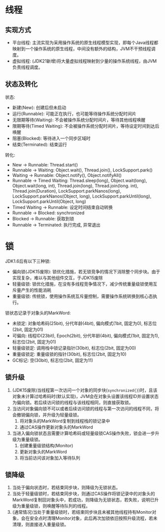 # 线程

## 实现方式
- 平台线程: 主流实现为采用操作系统的原生线程模型实现，即每个Java线程都映射到一个操作系统的原生线程，中间没有额外的结构，JVM不干预线程调度。
- 虚拟线程: (JDK21新增)将大量虚拟线程映射到少量的操作系统线程，由JVM负责线程调度。

## 状态及转化
状态:
- 新建(New): 创建后但未启动
- 运行(Runnable): 可能正在执行，也可能等待操作系统分配时间片
- 无限期等待(Waiting): 不会被操作系统分配时间片，等待其他线程唤醒
- 限期等待(Timed Waiting): 不会被操作系统分配时间片，等待设定时间到达后唤醒
- 阻塞(Blocked): 等待进入一个同步区域时
- 结束(Terminated): 结束运行

转化:
- New -> Runnable: Thread.start()
- Runnable -> Waiting: Object.wait(), Thread.join(), LockSupport.park()
- Waiting -> Runnable: Object.notify(), Object.notifyAll()
- Runnable -> Timed Waiting: Thread.sleep(long), Object.wait(long), Object.wait(long, int), Thread.join(long), Thread.join(long. int), Thread.join(Duration), LockSupport.parkNanos(long), LockSupport.parkNanos(Object, long), LockSupport.parkUntil(long), LockSupport.parkUntil(Object, long)
- Timed Waiting -> Runnable: 设定时间结束自动转换
- Runnable -> Blocked: synchronized
- Blocked -> Runnable: 获取到锁
- Runnable -> Terminated: 执行完成, 异常退出

# 锁
JDK1.6后有以下三种锁:
- 偏向锁(JDK15废除): 锁优化措施，若无锁竞争的情况下消除整个同步块。由于实现复杂，难以与其他组件交互，于JDK15废除
- 轻量级锁: 锁优化措施，在没有多线程竞争情况下，减少传统重量级锁使用互斥量产生的性能消耗
- 重量级锁: 传统锁，使用操作系统互斥量控制，需要操作系统转换到核心态执行。

锁状态记录于对象头的MarkWord:
- 未锁定: 对象哈希码(25bit), 分代年龄(4bit), 偏向模式(1bit, 固定为0), 标志位(2bit, 固定为01)
- 可偏向: 线程ID(23bit), Epoch(2bit), 分代年龄(4bit), 偏向模式(1bit, 固定为1), 标志位(2bit, 固定为01)
- 轻量级锁定: 调用栈中锁记录指针(30bit), 标志位(2bit, 固定为00)
- 重量级锁定: 重量级锁的指针(30bit), 标志位(2bit, 固定为10)
- GC标记: 空(30bit), 标志位(2bit, 固定为11)

## 锁升级
1. (JDK15废除)当线程第一次访问一个对象的同步块(`synchronized{}`)时，且该对象未计算过哈希码时(默认实现)，JVM会在对象头设置该线程ID并设置状态为偏向锁。若后续访问锁的线程与该线程相同，则直接获取锁。
2. 当访问对象偏向锁不可以或者后续访问锁的线程与第一次访问的线程不同，将会撤销偏向锁，并升级为轻量级锁。
   1. 将对象头的MarkWord复制到线程栈的锁记录中
   2. 通过CAS操作更新对象头的MarkWord
3. 当进入偏向锁状态且需要计算哈希码或轻量级锁CAS操作失败，锁会进一步升级为重量级锁。
   1. 创建重量级锁结构(Monitor)
   2. 更新对象头的MarkWord
   3. 将当前访问该对象加入等待队列

## 锁降级
1. 当处于偏向状态时，若结束同步块，则降级为无锁状态。
2. 当处于轻量级锁时，若结束同步块，则通过CAS操作将锁记录中的对象头的MarkWord复制回对象头中，若成功，则降级为无锁状态，若失败，说明已升级为重量级锁，则唤醒等待队列的线程。
3. (通常情况)当处于重量级锁时，若结束同步块且未被其他线程持有Monitor对象，会在安全点时清理Monitor对象，此后再次加锁依旧按照升级流程，若未清理，则直接进入重量级锁。